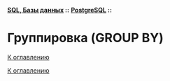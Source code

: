 **[SQL, Базы данных](../../README.md#sql-and-db) ::** 
**[PostgreSQL](../../README.md#sql-and-db-postgresql) ::**
# Группировка (GROUP BY)

<!--

-->

[К оглавлению](../../README.md#sql-and-db-postgresql)



[К оглавлению](../../README.md#sql-and-db-postgresql)
